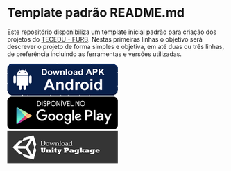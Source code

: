 # Template padrão README.md

Este repositório disponibiliza um template inicial padrão para criação dos projetos do [TECEDU - FURB](http://tecedu.inf.furb.br/). Nestas primeiras linhas o objetivo será descrever o projeto de forma simples e objetiva, em até duas ou três linhas, de preferência incluindo as ferramentas e versões utilizadas.

<p align="left">
  <img src="https://github.com/tecedufurb/template-readme/blob/master/img/btn/apk-btn.png">
  <img src="https://github.com/tecedufurb/template-readme/blob/master/img/btn/play-store-btn.png">
  <img src="https://github.com/tecedufurb/template-readme/blob/master/img/btn/unity-package-btn.png">
</p>

